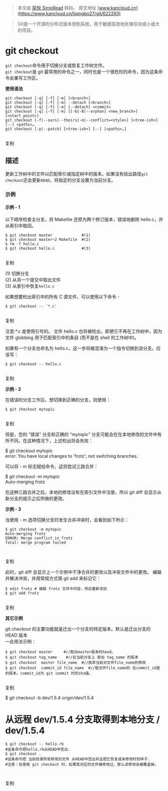 > 本文由 [简悦 SimpRead](http://ksria.com/simpread/) 转码， 原文地址 [www.kancloud.cn](https://www.kancloud.cn/liqingbo27/git/622293)

> Git是一个开源的分布式版本控制系统，用于敏捷高效地处理任何或小或大的项目。

git checkout
============

`git checkout`命令用于切换分支或恢复工作树文件。  
`git checkout`是 git 最常用的命令之一，同时也是一个很危险的命令，因为这条命令会重写工作区。

**使用语法**

```
git checkout [-q] [-f] [-m] [<branch>]
git checkout [-q] [-f] [-m] --detach [<branch>]
git checkout [-q] [-f] [-m] [--detach] <commit>
git checkout [-q] [-f] [-m] [[-b|-B|--orphan] <new_branch>] [<start_point>]
git checkout [-f|--ours|--theirs|-m|--conflict=<style>] [<tree-ish>] [--] <paths>…​
git checkout [-p|--patch] [<tree-ish>] [--] [<paths>…]


```

复制

描述
--

更新工作树中的文件以匹配索引或指定树中的版本。如果没有给出路径`git checkout`还会更新`HEAD`，将指定的分支设置为当前分支。

### 示例

#### 示例 - 1

以下顺序检查主分支，将 Makefile 还原为两个修订版本，错误地删除 hello.c，并从索引中取回。

```
$ git checkout master             #(1)
$ git checkout master~2 Makefile  #(2)
$ rm -f hello.c
$ git checkout hello.c            #(3)


```

复制

(1) 切换分支  
(2) 从另一个提交中取出文件  
(3) 从索引中恢复`hello.c`

如果想要检出索引中的所有 C 源文件，可以使用以下命令 -

```
$ git checkout -- '*.c'


```

复制

注意:*.c 是使用引号的。 文件 hello.c 也将被检出，即使它不再在工作树中，因为文件 globbing 用于匹配索引中的条目 (而不是在 shell 的工作树中)。

如果有一个分支也命名为 hello.c，这一步将被混淆为一个指令切换到该分支。应该写：

```
$ git checkout -- hello.c


```

复制

**示例 - 2**

在错误的分支工作后，想切换到正确的分支，则使用：

```
$ git checkout mytopic


```

复制

但是，您的 “错误” 分支和正确的 “mytopic” 分支可能会在在本地修改的文件中有所不同，在这种情况下，上述检出将会失败：

$ git checkout mytopic  
error: You have local changes to 'frotz'; not switching branches.

可以将 - m 标志赋给命令，这将尝试三路合并：

$ git checkout -m mytopic  
Auto-merging frotz

在这种三路合并之后，本地的修改没有在索引文件中注册，所以 git diff 会显示从新分支的提示之后所做的更改。

**示例 - 3**

当使用 - m 选项切换分支时发生合并冲突时，会看到如下所示：

```
$ git checkout -m mytopic
Auto-merging frotz
ERROR: Merge conflict in frotz
fatal: merge program failed



```

复制

此时，git diff 会显示上一个示例中干净合并的更改以及冲突文件中的更改。 编辑并解决冲突，并用常规方式用 git add 来标记它：

```
$ edit frotz # 编辑 frotz 文件中内容，然后重新添加
$ git add frotz


```

复制

**其它示例**

git checkout 的主要功能就是迁出一个分支的特定版本。默认是迁出分支的 HEAD 版本  
一此用法示例：

```
$ git checkout master     #//取出master版本的head。
$ git checkout tag_name    #//在当前分支上 取出 tag_name 的版本
$ git checkout  master file_name  #//放弃当前对文件file_name的修改
$ git checkout  commit_id file_name  #//取文件file_name的 在commit_id是的版本。commit_id为 git commit 时的sha值。


```

复制

$ git checkout -b dev/1.5.4 origin/dev/1.5.4

从远程 dev/1.5.4 分支取得到本地分支 / dev/1.5.4
===================================

```
$ git checkout -- hello.rb
#这条命令把hello.rb从HEAD中签出.
$ git checkout .
#这条命令把 当前目录所有修改的文件 从HEAD中签出并且把它恢复成未修改时的样子.
#注意：在使用 git checkout 时，如果其对应的文件被修改过，那么该修改会被覆盖掉。



```

复制